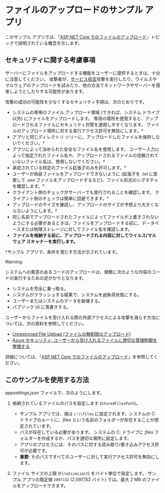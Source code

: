 # <a name="upload-files-sample-app"></a>ファイルのアップロードのサンプル アプリ

このサンプル アプリでは、「[ASP.NET Core でのファイルのアップロード](https://docs.microsoft.com/aspnet/core/mvc/models/file-uploads)」トピックで説明されている概念を示します。

## <a name="security-considerations"></a>セキュリティに関する考慮事項

サーバーにファイルをアップロードする機能をユーザーに提供するときは、十分に注意してください。 攻撃者が、[サービス拒否](/windows-hardware/drivers/ifs/denial-of-service)攻撃を実行したり、ウイルスやマルウェアのアップロードを試みたり、他の方法でネットワークやサーバーを侵害しようとしたりする可能性があります。

攻撃の成功の可能性を少なくするセキュリティ手順は、次のとおりです。

* システムの専用のファイル アップロード領域 (できれば、システム ドライブ以外) にファイルをアップロードします。 専用の場所を使用すると、アップロードされるファイルにセキュリティ対策を適用しやすくなります。 ファイルのアップロード場所に対する実行アクセス許可を無効にします。&dagger;
* アプリと同じディレクトリ ツリーに、アップロードしたファイルを保持しないでください。&dagger;
* アプリによって決められた安全なファイル名を使用します。 ユーザー入力によって指定されたファイル名や、アップロードされるファイルの信頼されていないファイル名は、使用しないでください。&dagger;
* 承認されている特定のファイル拡張子のみを許可します。&dagger;
* ユーザーが偽装ファイルをアップロードできないように (拡張子を *.txt* に変更して *.exe* ファイルをアップロードするなど)、ファイル形式のシグネチャを確認します。&dagger;
* クライアント側のチェックがサーバーでも実行されることを確認します。 クライアント側のチェックは簡単に回避できます。&dagger;
* アップロードのサイズを確認し、アップロードのサイズが予想より大きくならないようにします。&dagger;
* 同じ名前でアップロードされたファイルによってファイルが上書きされないようにする必要があるときは、ファイルをアップロードする前に、データベースまたは物理ストレージに対してファイル名を確認します。
* **ファイルを格納する前に、アップロードされる内容に対してウイルス/マルウェア スキャナーを実行します。**

&dagger;サンプル アプリで、条件を満たす方法が示されています。

> [!WARNING]
> システムへの悪意のあるコードのアップロードは、頻繁に次のような内容のコードの実行するための足がかりとなります。
>
> * システムを完全に乗っ取る。
> * システムがクラッシュする結果で、システムを過負荷状態にする。
> * ユーザーまたはシステムのデータを破壊する。
> * パブリック UI に落書きする。
>
> ユーザーからファイルを受け入れる際の外部アクセスによる攻撃を減らす方法については、次の資料を参照してください。
>
> * [Unrestricted File Upload (ファイルの無制限のアップロード)](https://www.owasp.org/index.php/Unrestricted_File_Upload)
> * [Azure セキュリティ: ユーザーから受け入れるファイルに適切な管理制御を整備する](/azure/security/azure-security-threat-modeling-tool-input-validation#controls-users)

詳細については、「[ASP.NET Core でのファイルのアップロード](https://docs.microsoft.com/aspnet/core/mvc/models/file-uploads)」を参照してください。

## <a name="how-to-use-the-sample"></a>このサンプルを使用する方法

*appsettings.json* ファイルで、次のようにします。

1. 格納されているファイルのパスを設定します (`StoredFilesPath`)。

   * サンプル アプリでは、値は `c:\\files` に設定されます。システムの C: ドライブのルートに、*files* という名前のフォルダーが存在することが想定されています。
   * パスが存在している必要があります。 システムの C: ドライブに *files* フォルダーを作成するか、パスを適切な場所に設定します。
   * アプリのプロセスには、そのパスに対する読み取り/書き込みアクセス許可が必要です。
   * **重要:** そのパスですべてのユーザーに対して実行アクセス許可を無効にします。

1. ファイル サイズの上限 (`FileSizeLimit`) をバイト単位で設定します。 サンプル アプリの既定値 `2097152` (2,097,152 バイト) では、最大 2 MB のファイルをアップロードできます。
